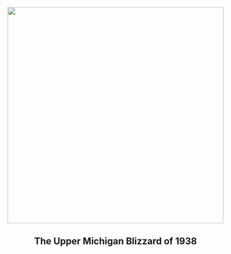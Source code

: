 
<p align="center"><img src="https://apod.nasa.gov/apod/image/2401/snowpoles_brinkman_960.jpg" width="500" height="500"></p>
<h2 align="center"> The Upper Michigan Blizzard of 1938 </h2>
